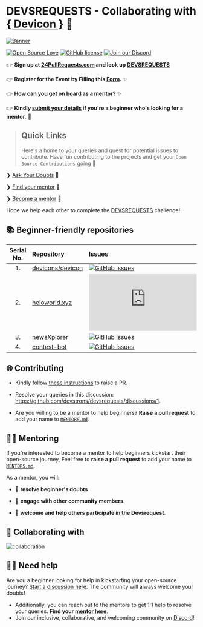 # DEVSREQUESTS - Collaborating with [{ Devicon }](https://devicon.dev) 🚀

[![Banner](https://raw.githubusercontent.com/devstrons/devsrequests/main/assets/banner.png)](https://24pullrequests.com/events/43)

[![Open Source Love](https://badges.frapsoft.com/os/v2/open-source.svg?v=103)](https://github.com/devstrons)
[![GitHub license](https://img.shields.io/github/license/devstrons/devsrequests?logo=GITHUB&style=flat)](https://github.com/devstrons/devsrequests/blob/master/LICENSE)
[![Join our Discord](https://img.shields.io/discord/857641826953854987?color=blue&label=DEVSTRONS'&logo=discord)](https://discord.gg/MVujzTBqed)

👉 **Sign up at [24PullRequests.com](https://24pullrequests.com/) and look up [DEVSREQUESTS](https://24pullrequests.com/events/43)**

👉 **Register for the Event by Filling this [Form](https://forms.office.com/r/qyTFh5DBnm).** ✨

👉 **How can you [get on board as a mentor](#-mentoring)?** ✨

👉 **Kindly [submit your details](https://github.com/devstrons/devsrequests/discussions/1) if you're a beginner who's looking for a mentor**. 🌈

> ## Quick Links
>
> Here's a home to your queries and quest for potential issues to contribute. Have fun contributing to the projects and get your `Open Source Contributions` going 🚀

❯ [Ask Your Doubts](#%EF%B8%8F-need-help) 💬

❯ [Find your mentor](./MENTORS.md) 🤝

❯ [Become a mentor](#-mentoring) 🙌

Hope we help each other to complete the [DEVSREQUESTS](https://github.com/devstrons/devsrequests) challenge!

## 📚 Beginner-friendly repositories

| Serial No. | Repository  | Issues  | Pull Requests  | Forks |
|:--:|:--|:--|:--|:--|
| 1. | [devicons/devicon](https://github.com/devicons/devicon)  | [![GitHub issues](https://img.shields.io/github/issues/devicons/devicon?color=red&logo=github&style=flat-square)](https://github.com/devicons/devicon/issues) | [![GitHub PRs](https://img.shields.io/github/issues-pr/devicons/devicon?style=social&logo=github)](https://github.com/devicons/devicon/pulls)  | [![GitHub forks](https://img.shields.io/github/forks/devicons/devicon?style=flat-square&logo=git)](https://github.com/devicons/devicon/network) |
| 2. | [heloworld.xyz](https://github.com/devstrons/heloworld.xyz)  | [![GitHub issues](https://img.shields.io/github/issues/devstrons/heloworld.xyz?color=red&logo=github&style=flat-square)](https://github.com/devstrons/heloworld.xyz/issues) | [![GitHub PRs](https://img.shields.io/github/issues-pr/devstrons/heloworld.xyz?style=social&logo=github)](https://github.com/devstrons/heloworld.xyz/pulls)  | [![GitHub forks](https://img.shields.io/github/forks/devstrons/heloworld.xyz?style=flat-square&logo=git)](https://github.com/devstrons/heloworld.xyz/network) |
| 3. | [newsXplorer](https://github.com/devstrons/newsXplorer)  | [![GitHub issues](https://img.shields.io/github/issues/devstrons/newsXplorer?color=red&logo=github&style=flat-square)](https://github.com/devstrons/newsXplorer/issues) | [![GitHub PRs](https://img.shields.io/github/issues-pr/devstrons/newsXplorer?style=social&logo=github)](https://github.com/devstrons/newsXplorer/pulls)  | [![GitHub forks](https://img.shields.io/github/forks/devstrons/newsXplorer?style=flat-square&logo=git)](https://github.com/devstrons/newsXplorer/network) |
| 4. | [contest-bot](https://github.com/devstrons/contest-bot)  | [![GitHub issues](https://img.shields.io/github/issues/devstrons/contest-bot?color=red&logo=github&style=flat-square)](https://github.com/devstrons/contest-bot/issues) | [![GitHub PRs](https://img.shields.io/github/issues-pr/devstrons/contest-bot?style=social&logo=github)](https://github.com/devstrons/contest-bot/pulls)  | [![GitHub forks](https://img.shields.io/github/forks/devstrons/contest-bot?style=flat-square&logo=git)](https://github.com/devstrons/contest-bot/network) |

## 🌐 Contributing

- Kindly follow [these instructions](#) to raise a PR.
- Resolve your queries in this discussion: <https://github.com/devstrons/devsrequests/discussions/1>.

- Are you willing to be a mentor to help beginners? **Raise a pull request** to add your name to [`MENTORS.md`](./MENTORS.md).

## 👨‍🏫 Mentoring

If you're interested to become a mentor to help beginners kickstart their open-source journey, Feel free to **raise a pull request** to add your name to [`MENTORS.md`](./MENTORS.md).

As a mentor, you will:

- 🙏  **resolve beginner's doubts**

- 💬 **engage with other community members**.

- 🤝 **welcome and help others participate in the Devsrequest**.

## 🚀 Collaborating with

![collaboration](https://raw.githubusercontent.com/devstrons/devsrequests/main/assets/devstrons-devicon.png)

## 💁‍♂️ Need help

Are you a beginner looking for help in kickstarting  your open-source journey? [Start a discussion here](https://github.com/devstrons/devsrequests/discussions/1). The community will always welcome your doubts!

- Additionally, you can reach out to the mentors to get 1:1 help to resolve your queries. **Find your [mentor here](./MENTORS.md)**.
- Join our inclusive, collaborative, and welcoming community on [Discord](https://discord.gg/MVujzTBqed)!
